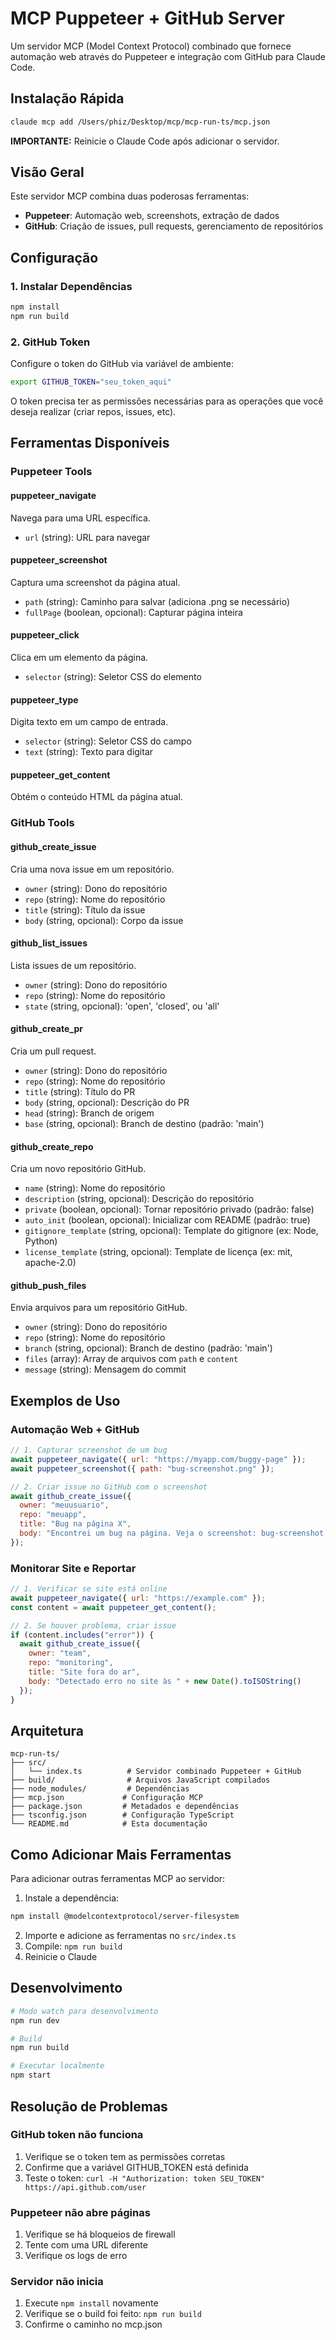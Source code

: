 # MCP Puppeteer + GitHub Server

Um servidor MCP (Model Context Protocol) combinado que fornece automação web através do Puppeteer e integração com GitHub para Claude Code.

## Instalação Rápida

```bash
claude mcp add /Users/phiz/Desktop/mcp/mcp-run-ts/mcp.json
```

**IMPORTANTE:** Reinicie o Claude Code após adicionar o servidor.

## Visão Geral

Este servidor MCP combina duas poderosas ferramentas:
- **Puppeteer**: Automação web, screenshots, extração de dados
- **GitHub**: Criação de issues, pull requests, gerenciamento de repositórios

## Configuração

### 1. Instalar Dependências

```bash
npm install
npm run build
```

### 2. GitHub Token

Configure o token do GitHub via variável de ambiente:

```bash
export GITHUB_TOKEN="seu_token_aqui"
```

O token precisa ter as permissões necessárias para as operações que você deseja realizar (criar repos, issues, etc).

## Ferramentas Disponíveis

### Puppeteer Tools

#### puppeteer_navigate
Navega para uma URL específica.
- `url` (string): URL para navegar

#### puppeteer_screenshot
Captura uma screenshot da página atual.
- `path` (string): Caminho para salvar (adiciona .png se necessário)
- `fullPage` (boolean, opcional): Capturar página inteira

#### puppeteer_click
Clica em um elemento da página.
- `selector` (string): Seletor CSS do elemento

#### puppeteer_type
Digita texto em um campo de entrada.
- `selector` (string): Seletor CSS do campo
- `text` (string): Texto para digitar

#### puppeteer_get_content
Obtém o conteúdo HTML da página atual.

### GitHub Tools

#### github_create_issue
Cria uma nova issue em um repositório.
- `owner` (string): Dono do repositório
- `repo` (string): Nome do repositório
- `title` (string): Título da issue
- `body` (string, opcional): Corpo da issue

#### github_list_issues
Lista issues de um repositório.
- `owner` (string): Dono do repositório
- `repo` (string): Nome do repositório
- `state` (string, opcional): 'open', 'closed', ou 'all'

#### github_create_pr
Cria um pull request.
- `owner` (string): Dono do repositório
- `repo` (string): Nome do repositório
- `title` (string): Título do PR
- `body` (string, opcional): Descrição do PR
- `head` (string): Branch de origem
- `base` (string, opcional): Branch de destino (padrão: 'main')

#### github_create_repo
Cria um novo repositório GitHub.
- `name` (string): Nome do repositório
- `description` (string, opcional): Descrição do repositório
- `private` (boolean, opcional): Tornar repositório privado (padrão: false)
- `auto_init` (boolean, opcional): Inicializar com README (padrão: true)
- `gitignore_template` (string, opcional): Template do gitignore (ex: Node, Python)
- `license_template` (string, opcional): Template de licença (ex: mit, apache-2.0)

#### github_push_files
Envia arquivos para um repositório GitHub.
- `owner` (string): Dono do repositório
- `repo` (string): Nome do repositório
- `branch` (string, opcional): Branch de destino (padrão: 'main')
- `files` (array): Array de arquivos com `path` e `content`
- `message` (string): Mensagem do commit

## Exemplos de Uso

### Automação Web + GitHub

```javascript
// 1. Capturar screenshot de um bug
await puppeteer_navigate({ url: "https://myapp.com/buggy-page" });
await puppeteer_screenshot({ path: "bug-screenshot.png" });

// 2. Criar issue no GitHub com o screenshot
await github_create_issue({
  owner: "meuusuario",
  repo: "meuapp",
  title: "Bug na página X",
  body: "Encontrei um bug na página. Veja o screenshot: bug-screenshot.png"
});
```

### Monitorar Site e Reportar

```javascript
// 1. Verificar se site está online
await puppeteer_navigate({ url: "https://example.com" });
const content = await puppeteer_get_content();

// 2. Se houver problema, criar issue
if (content.includes("error")) {
  await github_create_issue({
    owner: "team",
    repo: "monitoring",
    title: "Site fora do ar",
    body: "Detectado erro no site às " + new Date().toISOString()
  });
}
```

## Arquitetura

```
mcp-run-ts/
├── src/
│   └── index.ts          # Servidor combinado Puppeteer + GitHub
├── build/                # Arquivos JavaScript compilados
├── node_modules/         # Dependências
├── mcp.json             # Configuração MCP
├── package.json         # Metadados e dependências
├── tsconfig.json        # Configuração TypeScript
└── README.md            # Esta documentação
```

## Como Adicionar Mais Ferramentas

Para adicionar outras ferramentas MCP ao servidor:

1. Instale a dependência:
```bash
npm install @modelcontextprotocol/server-filesystem
```

2. Importe e adicione as ferramentas no `src/index.ts`
3. Compile: `npm run build`
4. Reinicie o Claude

## Desenvolvimento

```bash
# Modo watch para desenvolvimento
npm run dev

# Build
npm run build

# Executar localmente
npm start
```

## Resolução de Problemas

### GitHub token não funciona
1. Verifique se o token tem as permissões corretas
2. Confirme que a variável GITHUB_TOKEN está definida
3. Teste o token: `curl -H "Authorization: token SEU_TOKEN" https://api.github.com/user`

### Puppeteer não abre páginas
1. Verifique se há bloqueios de firewall
2. Tente com uma URL diferente
3. Verifique os logs de erro

### Servidor não inicia
1. Execute `npm install` novamente
2. Verifique se o build foi feito: `npm run build`
3. Confirme o caminho no mcp.json